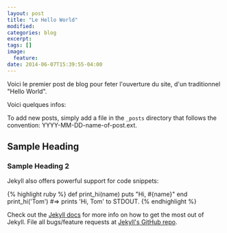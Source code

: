 ```yaml
---
layout: post
title: "Le Hello World"
modified:
categories: blog
excerpt:
tags: []
image:
  feature:
date: 2014-06-07T15:39:55-04:00
---
```


Voici le premier post de blog pour feter l'ouverture du site, d'un traditionnel "Hello World".

Voici quelques infos: 

To add new posts, simply add a file in the `_posts` directory that follows the convention: YYYY-MM-DD-name-of-post.ext.

## Sample Heading

### Sample Heading 2

Jekyll also offers powerful support for code snippets:

{% highlight ruby %}
def print_hi(name)
  puts "Hi, #{name}"
end
print_hi('Tom')
#=> prints 'Hi, Tom' to STDOUT.
{% endhighlight %}

Check out the [Jekyll docs][jekyll] for more info on how to get the most out of Jekyll. File all bugs/feature requests at [Jekyll's GitHub repo][jekyll-gh].

[jekyll-gh]: https://github.com/jekyll/jekyll
[jekyll]:    http://jekyllrb.com
